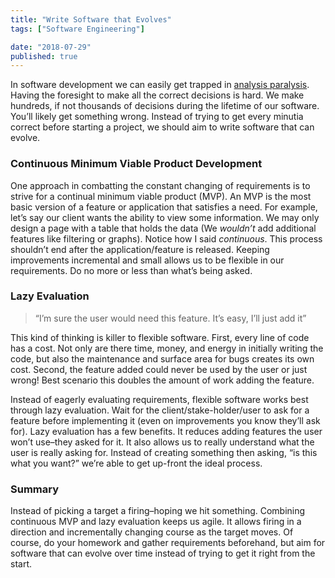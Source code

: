 ```yaml
---
title: "Write Software that Evolves"
tags: ["Software Engineering"]

date: "2018-07-29"
published: true
---
```


In software development we can easily get trapped in [analysis paralysis](https://en.wikipedia.org/wiki/Analysis_paralysis). Having the foresight to make all the correct decisions is hard. We make hundreds, if not thousands of decisions during the lifetime of our software. You’ll likely get something wrong. Instead of trying to get every minutia correct before starting a project, we should aim to write software that can evolve.

### Continuous Minimum Viable Product Development

One approach in combatting the constant changing of requirements is to strive for a continual minimum viable product (MVP). An MVP is the most basic version of a feature or application that satisfies a need. For example, let’s say our client wants the ability to view some information. We may only design a page with a table that holds the data (We _wouldn’t_ add additional features like filtering or graphs). Notice how I said _continuous_. This process shouldn’t end after the application/feature is released. Keeping improvements incremental and small allows us to be flexible in our requirements. Do no more or less than what’s being asked.

### Lazy Evaluation

> “I’m sure the user would need this feature. It’s easy, I’ll just add it”

This kind of thinking is killer to flexible software. First, every line of code has a cost. Not only are there time, money, and energy in initially writing the code, but also the maintenance and surface area for bugs creates its own cost. Second, the feature added could never be used by the user or just wrong! Best scenario this doubles the amount of work adding the feature.

Instead of eagerly evaluating requirements, flexible software works best through lazy evaluation. Wait for the client/stake-holder/user to ask for a feature before implementing it (even on improvements you know they’ll ask for). Lazy evaluation has a few benefits. It reduces adding features the user won’t use–they asked for it. It also allows us to really understand what the user is really asking for. Instead of creating something then asking, “is this what you want?” we’re able to get up-front the ideal process.

### Summary

Instead of picking a target a firing–hoping we hit something. Combining continuous MVP and lazy evaluation keeps us agile. It allows firing in a direction and incrementally changing course as the target moves. Of course, do your homework and gather requirements beforehand, but aim for software that can evolve over time instead of trying to get it right from the start.
